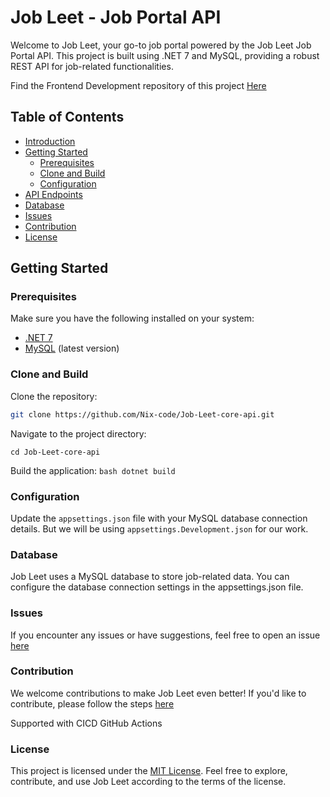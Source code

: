 # Job Leet - Job Portal API

Welcome to Job Leet, your go-to job portal powered by the Job Leet Job Portal API. This project is built using .NET 7 and MySQL, providing a robust REST API for job-related functionalities.

Find the Frontend Development repository of this project [Here](https://github.com/Nix-code/Job-Leet-core-UI)

## Table of Contents

- [Introduction](#job-leet---job-portal-api)
- [Getting Started](#getting-started)
  - [Prerequisites](#prerequisites)
  - [Clone and Build](#clone-and-build)
  - [Configuration](#configuration)
- [API Endpoints](#api-endpoints)
- [Database](#database)
- [Issues](#issues)
- [Contribution](#contribution)
- [License](#license)
## Getting Started

### Prerequisites

Make sure you have the following installed on your system:

- [.NET 7](https://dotnet.microsoft.com/download/dotnet/7.0)
- [MySQL](https://www.mysql.com/) (latest version)

### Clone and Build

Clone the repository:

```bash
git clone https://github.com/Nix-code/Job-Leet-core-api.git

```

Navigate to the project directory:

```cd Job-Leet-core-api```

Build the application:
```bash dotnet build```


### Configuration
Update the `appsettings.json` file with your MySQL database connection details. But we will be using `appsettings.Development.json` for our work.

### Database
Job Leet uses a MySQL database to store job-related data. You can configure the database connection settings in the appsettings.json file.

### Issues
If you encounter any issues or have suggestions, feel free to open an issue [here](https://github.com/Nix-code/Job-Leet-core-api/issues)

### Contribution
We welcome contributions to make Job Leet even better! If you'd like to contribute, please follow the steps [here](CONTRIBUTION.md)

Supported with CICD GitHub Actions 

### License
This project is licensed under the [MIT License](LICENSE). Feel free to explore, contribute, and use Job Leet according to the terms of the license.
